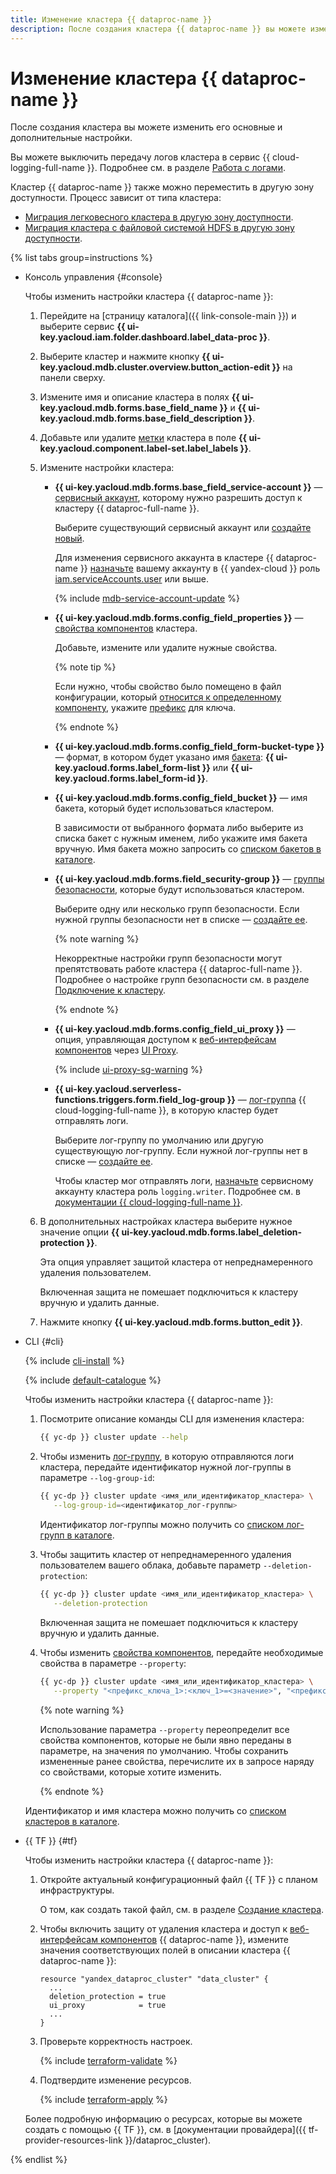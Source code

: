 ```yaml
---
title: Изменение кластера {{ dataproc-name }}
description: После создания кластера {{ dataproc-name }} вы можете изменить его основные и дополнительные настройки.
---
```


# Изменение кластера {{ dataproc-name }}

После создания кластера вы можете изменить его основные и дополнительные настройки.

Вы можете выключить передачу логов кластера в сервис {{ cloud-logging-full-name }}. Подробнее см. в разделе [Работа с логами](logging.md#disable-logs).

Кластер {{ dataproc-name }} также можно переместить в другую зону доступности. Процесс зависит от типа кластера:

* [Миграция легковесного кластера в другую зону доступности](migration-to-an-availability-zone.md).
* [Миграция кластера с файловой системой HDFS в другую зону доступности](../tutorials/hdfs-cluster-migration.md).

{% list tabs group=instructions %}

- Консоль управления {#console}

    Чтобы изменить настройки кластера {{ dataproc-name }}:

    1. Перейдите на [страницу каталога]({{ link-console-main }}) и выберите сервис **{{ ui-key.yacloud.iam.folder.dashboard.label_data-proc }}**.
    1. Выберите кластер и нажмите кнопку **{{ ui-key.yacloud.mdb.cluster.overview.button_action-edit }}** на панели сверху.
    1. Измените имя и описание кластера в полях **{{ ui-key.yacloud.mdb.forms.base_field_name }}** и **{{ ui-key.yacloud.mdb.forms.base_field_description }}**.
    1. Добавьте или удалите [метки](../../resource-manager/concepts/labels.md) кластера в поле **{{ ui-key.yacloud.component.label-set.label_labels }}**.
    1. Измените настройки кластера:

        * **{{ ui-key.yacloud.mdb.forms.base_field_service-account }}** — [сервисный аккаунт](../../iam/concepts/users/service-accounts.md), которому нужно разрешить доступ к кластеру {{ dataproc-full-name }}.

            Выберите существующий сервисный аккаунт или [создайте новый](../../iam/operations/sa/create.md).

            Для изменения сервисного аккаунта в кластере {{ dataproc-name }} [назначьте](../../iam/operations/roles/grant.md) вашему аккаунту в {{ yandex-cloud }} роль [iam.serviceAccounts.user](../../iam/security/index.md#iam-serviceAccounts-user) или выше.

            {% include [mdb-service-account-update](../../_includes/mdb/service-account-update.md) %}

        * **{{ ui-key.yacloud.mdb.forms.config_field_properties }}** — [свойства компонентов](../concepts/settings-list.md) кластера.

            Добавьте, измените или удалите нужные свойства.

            {% note tip %}

            Если нужно, чтобы свойство было помещено в файл конфигурации, который [относится к определенному компоненту](../concepts/settings-list.md#available-properties), укажите [префикс](../concepts/settings-list.md) для ключа.

            {% endnote %}

        * **{{ ui-key.yacloud.mdb.forms.config_field_form-bucket-type }}** — формат, в котором будет указано имя [бакета](../../storage/concepts/bucket.md): **{{ ui-key.yacloud.forms.label_form-list }}** или **{{ ui-key.yacloud.forms.label_form-id }}**.

        * **{{ ui-key.yacloud.mdb.forms.config_field_bucket }}** — имя бакета, который будет использоваться кластером.

            В зависимости от выбранного формата либо выберите из списка бакет с нужным именем, либо укажите имя бакета вручную. Имя бакета можно запросить со [списком бакетов в каталоге](../../storage/operations/buckets/get-info.md#get-information).

        * **{{ ui-key.yacloud.mdb.forms.field_security-group }}** — [группы безопасности](../concepts/network.md#security-groups), которые будут использоваться кластером.

            Выберите одну или несколько групп безопасности. Если нужной группы безопасности нет в списке — [создайте ее](../../vpc/operations/security-group-create.md).

            {% note warning %}

            Некорректные настройки групп безопасности могут препятствовать работе кластера {{ dataproc-full-name }}. Подробнее о настройке групп безопасности см. в разделе [Подключение к кластеру](./connect.md#configuring-security-groups).

            {% endnote %}

        * **{{ ui-key.yacloud.mdb.forms.config_field_ui_proxy }}** — опция, управляющая доступом к [веб-интерфейсам компонентов](../concepts/interfaces.md) через [UI Proxy](./connect-interfaces.md#ui-proxy).

            {% include [ui-proxy-sg-warning](../../_includes/data-processing/ui-proxy-sg-warning.md) %}

        * **{{ ui-key.yacloud.serverless-functions.triggers.form.field_log-group }}** — [лог-группа](../../logging/concepts/log-group.md) {{ cloud-logging-full-name }}, в которую кластер будет отправлять логи.

            Выберите лог-группу по умолчанию или другую существующую лог-группу. Если нужной лог-группы нет в списке — [создайте ее](../../logging/operations/create-group.md).

            Чтобы кластер мог отправлять логи, [назначьте](../../iam/operations/roles/grant.md) сервисному аккаунту кластера роль `logging.writer`. Подробнее см. в [документации {{ cloud-logging-full-name }}](../../logging/security/index.md).

    1. В дополнительных настройках кластера выберите нужное значение опции **{{ ui-key.yacloud.mdb.forms.label_deletion-protection }}**.

        Эта опция управляет защитой кластера от непреднамеренного удаления пользователем.

        Включенная защита не помешает подключиться к кластеру вручную и удалить данные.

    1. Нажмите кнопку **{{ ui-key.yacloud.mdb.forms.button_edit }}**.

- CLI {#cli}

    {% include [cli-install](../../_includes/cli-install.md) %}

    {% include [default-catalogue](../../_includes/default-catalogue.md) %}

    Чтобы изменить настройки кластера {{ dataproc-name }}:

    1. Посмотрите описание команды CLI для изменения кластера:

        ```bash
        {{ yc-dp }} cluster update --help
        ```

    1. Чтобы изменить [лог-группу](../../logging/concepts/log-group.md), в которую отправляются логи кластера, передайте идентификатор нужной лог-группы в параметре `--log-group-id`:

        ```bash
        {{ yc-dp }} cluster update <имя_или_идентификатор_кластера> \
           --log-group-id=<идентификатор_лог-группы>
        ```

        Идентификатор лог-группы можно получить со [списком лог-групп в каталоге](../../logging/operations/list.md).

    1. Чтобы защитить кластер от непреднамеренного удаления пользователем вашего облака, добавьте параметр `--deletion-protection`:

        ```bash
        {{ yc-dp }} cluster update <имя_или_идентификатор_кластера> \
           --deletion-protection
        ```

        Включенная защита не помешает подключиться к кластеру вручную и удалить данные.

    1. Чтобы изменить [свойства компонентов](../concepts/settings-list.md), передайте необходимые свойства в параметре `--property`:

        ```bash
        {{ yc-dp }} cluster update <имя_или_идентификатор_кластера> \
           --property "<префикс_ключа_1>:<ключ_1>=<значение>", "<префикс_ключа_2>:<ключ_2>=<значение>", ...
        ```

        {% note warning %}

        Использование параметра `--property` переопределит все свойства компонентов, которые не были явно переданы в параметре, на значения по умолчанию. Чтобы сохранить измененные ранее свойства, перечислите их в запросе наряду со свойствами, которые хотите изменить.

        {% endnote %}

    Идентификатор и имя кластера можно получить со [списком кластеров в каталоге](./cluster-list.md#list).

- {{ TF }} {#tf}

    Чтобы изменить настройки кластера {{ dataproc-name }}:

    1. Откройте актуальный конфигурационный файл {{ TF }} с планом инфраструктуры.

        О том, как создать такой файл, см. в разделе [Создание кластера](cluster-create.md).

    1. Чтобы включить защиту от удаления кластера и доступ к [веб-интерфейсам компонентов](../concepts/interfaces.md) {{ dataproc-name }}, измените значения соответствующих полей в описании кластера {{ dataproc-name }}:

        ```hcl
        resource "yandex_dataproc_cluster" "data_cluster" {
          ...
          deletion_protection = true
          ui_proxy            = true
          ...
        }
        ```

    1. Проверьте корректность настроек.

        {% include [terraform-validate](../../_includes/mdb/terraform/validate.md) %}

    1. Подтвердите изменение ресурсов.

        {% include [terraform-apply](../../_includes/mdb/terraform/apply.md) %}

    Более подробную информацию о ресурсах, которые вы можете создать с помощью {{ TF }}, см. в [документации провайдера]({{ tf-provider-resources-link }}/dataproc_cluster).

{% endlist %}
